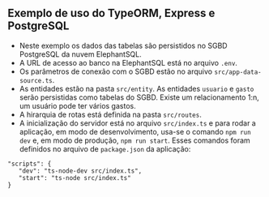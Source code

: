 ## Exemplo de uso do TypeORM, Express e PostgreSQL

- Neste exemplo os dados das tabelas são persistidos no SGBD PostgreSQL da nuvem ElephantSQL.
- A URL de acesso ao banco na ElephantSQL está no arquivo `.env`.
- Os parâmetros de conexão com o SGBD estão no arquivo `src/app-data-source.ts`.
- As entidades estão na pasta `src/entity`. As entidades `usuario` e `gasto` serão persistidas como tabelas do SGBD. Existe um relacionamento 1:n, um usuário pode ter vários gastos.
- A hirarquia de rotas está definida na pasta `src/routes`.
- A inicialização do servidor está no arquivo `src/index.ts` e para rodar a aplicação, em modo de desenvolvimento, usa-se o comando `npm run dev` e, em modo de produção, `npm run start`. Esses comandos foram definidos no arquivo de `package.json` da aplicação: 
```
"scripts": {
   "dev": "ts-node-dev src/index.ts",
   "start": "ts-node src/index.ts"
}
``` 